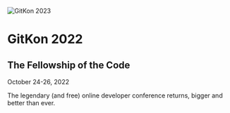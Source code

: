 ![GitKon 2023](https://gitkon.com/wp-content/uploads/gitkon-logo-768x261.png)

# GitKon 2022
## The Fellowship of the Code
October 24-26, 2022

The legendary (and free) online developer conference returns, bigger and better than ever.

